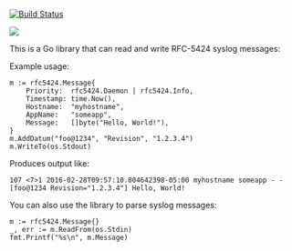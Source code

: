 
[![Build Status](https://travis-ci.org/crewjam/rfc5424.png)](https://travis-ci.org/crewjam/rfc5424)

[![](https://godoc.org/github.com/crewjam/rfc5424?status.png)](http://godoc.org/github.com/crewjam/rfc5424)

This is a Go library that can read and write RFC-5424 syslog messages:

Example usage:

    m := rfc5424.Message{
        Priority:  rfc5424.Daemon | rfc5424.Info,
        Timestamp: time.Now(),
        Hostname:  "myhostname",
        AppName:   "someapp",
        Message:   []byte("Hello, World!"),
    }
    m.AddDatum("foo@1234", "Revision", "1.2.3.4")
    m.WriteTo(os.Stdout)

Produces output like:

    107 <7>1 2016-02-28T09:57:10.804642398-05:00 myhostname someapp - - [foo@1234 Revision="1.2.3.4"] Hello, World!

You can also use the library to parse syslog messages:

    m := rfc5424.Message{}
    _, err := m.ReadFrom(os.Stdin)
    fmt.Printf("%s\n", m.Message)
